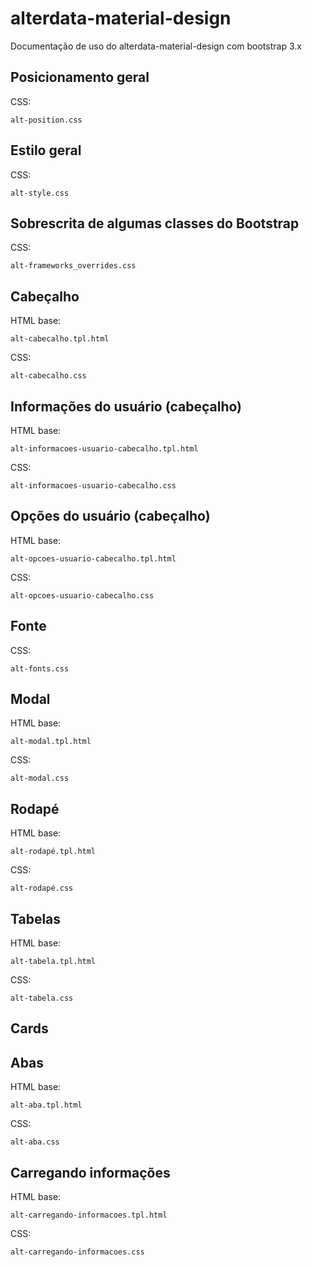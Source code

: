 # alterdata-material-design

Documentação de uso do alterdata-material-design com bootstrap 3.x

## Posicionamento geral

CSS:

```
alt-position.css
```

## Estilo geral

CSS:

```
alt-style.css
```

## Sobrescrita de algumas classes do Bootstrap

CSS:  

```
alt-frameworks_overrides.css
```

## Cabeçalho

HTML base:

```
alt-cabecalho.tpl.html
```

CSS:

```
alt-cabecalho.css
```

## Informações do usuário (cabeçalho)

HTML base:

```
alt-informacoes-usuario-cabecalho.tpl.html
```

CSS:

```
alt-informacoes-usuario-cabecalho.css
```

## Opções do usuário (cabeçalho)

HTML base:

```
alt-opcoes-usuario-cabecalho.tpl.html
```

CSS:

```
alt-opcoes-usuario-cabecalho.css
```

## Fonte

CSS:

```
alt-fonts.css
```

## Modal

HTML base:

```
alt-modal.tpl.html
```

CSS:

```
alt-modal.css
```

## Rodapé

HTML base:

```
alt-rodapé.tpl.html
```

CSS:

```
alt-rodapé.css
```

## Tabelas

HTML base:

```
alt-tabela.tpl.html
```

CSS:

```
alt-tabela.css
```

## Cards



## Abas

HTML base:

```
alt-aba.tpl.html
```

CSS:

```
alt-aba.css
```

## Carregando informações

HTML base:

```
alt-carregando-informacoes.tpl.html
```

CSS:

```
alt-carregando-informacoes.css
```
